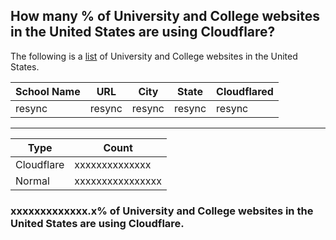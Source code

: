 ## How many % of University and College websites in the United States are using Cloudflare?


The following is a [list](https://docs.google.com/spreadsheets/d/1JUUkxXz6MJ56CcIkeqhv8C9q39sg3sSvGIwRsTk6kkM/edit?usp=sharing) of University and College websites in the United States.


| School Name | URL | City | State | Cloudflared |
| --- | --- | --- | --- | --- |
| resync | resync | resync | resync | resync |


-----

| Type | Count |
| --- | --- | 
| Cloudflare | xxxxxxxxxxxxxx |
| Normal | xxxxxxxxxxxxxxxx |


### xxxxxxxxxxxxx.x% of University and College websites in the United States are using Cloudflare.
